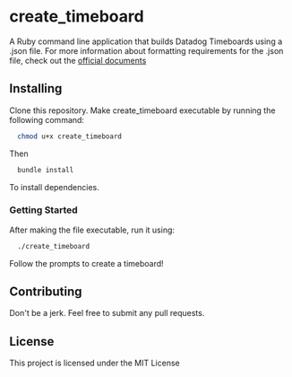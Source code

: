 # create_timeboard

A Ruby command line application that builds Datadog Timeboards using a .json file. For more information about formatting requirements for the .json file, check out the [official documents](https://docs.datadoghq.com/api/?lang=ruby#timeboards)

## Installing

Clone this repository. Make create_timeboard executable by running the following command:

```bash
  chmod u+x create_timeboard
```
Then 

```bash
  bundle install
```
To install dependencies.

### Getting Started

After making the file executable, run it using:
```bash
  ./create_timeboard
```
Follow the prompts to create a timeboard!

## Contributing

Don't be a jerk. Feel free to submit any pull requests.

## License

This project is licensed under the MIT License 
